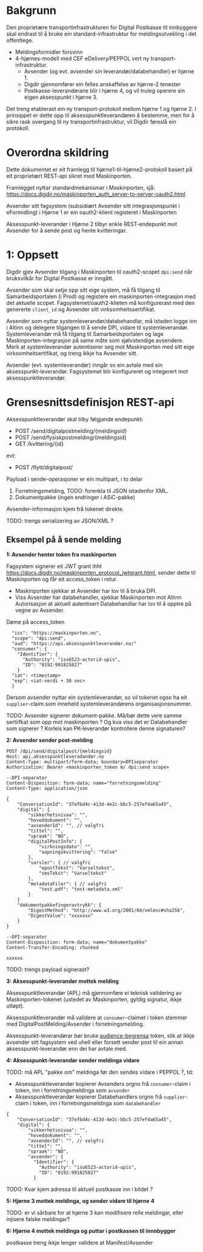 # Bakgrunn

 Den proprietære transportinfrastrukturen for Digital Postkasse til innbyggere skal endrast til å bruke ein standard-infrastruktur for meldingsutvekling i det offentlege.

- Meldingsformidler forsvinn
- 4-hjørnes-modell med CEF eDelivery/PEPPOL vert ny transport-infrastruktur.
    - Avsender (og evt. avsender sin leverandør/databehandler) er hjørne 1.
    - Digdir gjennomfører ein felles anskaffelse av hjørne-2 tenester
    - Postkasse-leverandørane blir i hjørne 4, og vil truleg operere sin eigen aksesspunkt i hjørne 3.

Det treng etablerast ein ny transport-protokoll mellom hjørne 1 og hjørne 2.  I prinsippet er dette opp til aksesspunktleverandøren å bestemme, men for å sikre rask overgang til ny transportinfrastruktur, vil Digdir føreslå ein protokoll.


# Overordna skildring

Dette dokumentet er eit framlegg til hjørne1-til-hjørne2-protokoll basert på eit proprietært REST-api sikret med Maskinporten.

Framlegget nyttar standardmekanismar i Maskinporten, sjå:  https://docs.digdir.no/maskinporten_auth_server-to-server-oauth2.html

Avsender sitt fagsystem (subsidiært Avsender sitt integrasjonspunkt i eFormidling) i Hjørne 1 er ein oauth2-klient registeret i Maskinporten

Aksesspunkt-leverandør i Hjørne 2 tilbyr enkle REST-endepunkt mot Avsender for å sende post og hente kvitteringar.  

# 1: Oppsett

Digdir gjev Avsender tilgang i Maskinporten til oauth2-scopet `dpi:send`  når bruksvilkår for Digital Postkasse er inngått.

Avsender som skal setje opp sitt eige system, må få tilgang til Samarbeidsportalen (i Prod) og registere ein maskinporten-integrasjon med det aktuelle scopet.  Fagsystemet/oauth2-klieten må konfigurerast med den genererte `client_id` og Avsender sitt virksomheitssertifikat.

Avsender som nyttar systemleverandør/databehandlar, må istaden logge inn i Altinn og delegere tilgangen til å sende DPI, vidare til systemleverandør.   Systemleverandør må få tilgang til Samarbeidsportalen og lage Maskinporten-integrasjon på same måte som sjølvstendige avsendere. Merk at systemleverandør autentiserer seg mot Maskinporten med sitt eige virksomheitsertifikat, og treng ikkje ha Avsender sitt.

Avsender (evt. systemleverandør) inngår so ein avtale med ein aksesspunkt-leverandør.  Fagsystemet blir konfigureret og integerert mot aksesspunktleverandør.

# Grensesnittsdefinisjon REST-api

Aksesspunktleverandør skal tilby følgjande endepunkt:

- POST /send/digitalpostmelding/{meldingsid}
- POST /send/fysiskpostmelding/{meldingsid}
- GET /kvittering/{id}

evt:
- POST /flytt/digitalpost/


Payload i sende-operasjoner er ein multipart, i to delar
1. Forretningsmelding, TODO:  forenkla til JSON istadenfor XML.
2. Dokumentpakke (ingen endringer i ASiC-pakke)

Avsender-informasjon kjem frå tokenet direkte.

TODO: trengs serializering  av JSON/XML ?

## Eksempel på å sende melding

**1:  Avsender henter token fra maskinporten**

Fagsystem signerer eit JWT grant ihht https://docs.digdir.no/maskinporten_protocol_jwtgrant.html, sender dette til Maskinporten og får  eit access_token i retur.

- Maskinporten sjekkar at Avsender har lov til å bruka DPI.
- Viss Avsender har databehandler, sjekkar Maskinporten mot Altinn Autorisasjon at aktuell autentisert Databehandlar har lov til å opptre på vegne av Avsender.


Døme på access_token
```
  "iss": "https://maskinporten.no",
  "scope": "dpi:send",
  "aud": "https://api.aksesspunktleverandør.no/"
  "consumer": {
    "Identifier": {
      "Authority": "iso6523-actorid-upis",
      "ID": "0192:991825827"
    }
  "iat": <timestamp>
  "exp": <iat-verdi + 30 sec>
  }
```

Dersom avsender nyttar ein systemleverandør, so vil tokenet ogso ha eit `supplier`-claim som inneheld systemleverandørens organisasjonsnummer.



TODO: Avsender signerer dokument-pakke.   Må/bør dette vere samme sertiifkat som opp mot maskinporten ?   Og kva viss det er Databehandler som signerer ?  Korleis kan PK-leverandør kontrollere denne signaturen?  



**2:   Avsender sender post-melding**



```
POST /dpi/send/digitalpost/{meldingsid}
Host: api.aksesspunktleveradandør.no
Content-Type: multipart/form-data; boundary=DPIseparator
Authorization: Bearer <maskinporten_token m/ dpi:send scope>

--DPI-separator
Content-Disposition: form-data; name="forretningsmelding"
Content-Type: application/json

{
    "ConversationId": "37efbd4c-413d-4e2c-bbc5-257ef4a65a45",
    "digital": {
        "sikkerhetsnivaa": "",
        "hoveddokument": "",
        "avsenderId": "", // valgfri
        "tittel": "",
        "spraak": "NO",
        "digitalPostInfo": {
            "virkningsdato": "",
            "aapningskvittering": "false"
        },
        "varsler": { // valgfri
            "epostTekst": "Varseltekst",
            "smsTekst": "Varseltekst"
        },
        "metadataFiler": { // valgfri
            "test.pdf": "test-metadata.xml"
        }
    }
    "dokumentpakkefingeravtrykk": {
        "DigestMethod": "http://www.w3.org/2001/04/xmlenc#sha256",
        "DigestValue": "xxxxxxx"
    }
}

--DPI-separator
Content-Disposition: form-data; name="dokumentpakke"
Content-Transfer-Encoding: chunked

xxxxxx

```

TODO:  trengs payload signerast?

**3: Aksesspunkt-leverandør mottek melding**

Aksesspunktleverandør (APL) må gjennomføre ei teknisk validering av Maskinporten-tokenet (ustedet av Maskinporten, gyldig signatur, ikkje utløpt).

Aksesspunktleverandør må validere at `consumer`-claimet i token stemmer med DigitalPostMelding/Avsender i forretningsmelding.

Aksesspunkt-leverandørar *bør* bruke [audience-begrensa](https://docs.digdir.no/maskinporten_func_audience_restricted_tokens.html) token, slik at ikkje avsender sitt fagsystem ved uhell eller forsett sender post til ein annan aksesspunkt-leverandør enn dei har avtale med.


**4: Aksesspunkt-leverandør sender meldinga vidare**


TODO:  må APL "pakke om" meldinga før den sendes vidare i PEPPOL ?, td:
- Aksesspunktleverandør kopierer Avsenders orgno frå `consumer`-claim i token, inn i forretningsmeldinga som `avsender`
- Aksesspunktleverandør kopierer Databehandlers orgno frå `supplier`-claim i token, inn i forretningsmelidnga som `databehandler`

```
{
    "ConversationId": "37efbd4c-413d-4e2c-bbc5-257ef4a65a45",
    "digital": {
        "sikkerhetsnivaa": "",
        "hoveddokument": "",
        "avsenderId": "", // valgfri
        "tittel": "",
        "spraak": "NO",
        "avsender": {
          "Identifier": {
            "Authority": "iso6523-actorid-upis",
            "ID": "0192:991825827"
          }
```


TODO: Kvar kjem adressa til aktuell postkasse inn i bildet ?

**5: Hjørne 3 mottek meldinga, og sender vidare til hjørne 4**

TODO: er vi sårbare for at hjørne 3 kan modifisere relle meldingar,  eller injisere falske meldingar?

**6: Hjørne 4 mottek meldinga og puttar i postkassen til innnbygger**

postkasse treng ikkje lenger validere at Manifest/Avsender
